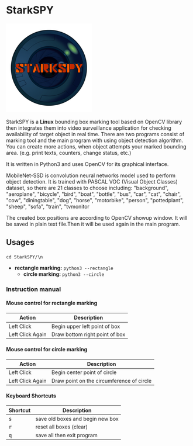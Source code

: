 # StarkSPY

![StarkSPY Logo](/images/logo.png)

StarkSPY is a **Linux** bounding box marking tool based on OpenCV library then integrates them into video surveillance application for checking availability of target object in real time.
There are two programs consist of marking tool and the main program with using object detection algorithm. 
You can create more actions, when object attempts your marked bounding area. (e.g. print texts, counters, change status, etc.)

It is written in Python3 and uses OpenCV for its graphical interface.

MobileNet-SSD is convolution neural networks model used to perform object detection. It is trained with PASCAL VOC (Visual Object Classes) dataset, so there are 21 classes to choose including: 
"background", "aeroplane", "bicycle", "bird", "boat", "bottle", "bus", "car", "cat", "chair", "cow", "diningtable", "dog", "horse", "motorbike", "person", "pottedplant", "sheep", "sofa", "train", "tvmonitor

The created box positions are according to OpenCV showup window. 
It will be saved in plain text file.Then it will be used again in the main program.

## Usages
`cd StarkSPY/\n`
* **rectangle marking:** `python3 --rectangle`
  * **circle marking:** `python3 --circle`

### Instruction manual
#### Mouse control for rectangle marking
Action | Description | 
--- | --- |
Left Click | Begin upper left point of box
Left Click Again | Draw bottom right point of box

#### Mouse control for circle marking
Action | Description | 
--- | --- |
Left Click | Begin center point of circle
Left Click Again | Draw point on the circumference of circle

#### Keyboard Shortcuts
Shortcut | Description | 
--- | --- |
<kbd>s</kbd>| save old boxes and begin new box |
<kbd>r</kbd>| reset all boxes (clear) |
<kbd>q</kbd>| save all then exit program |

